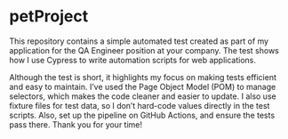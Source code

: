 # petProject
This repository contains a simple automated test created as part of my application for the QA Engineer position at your company. The test shows how I use Cypress to write automation scripts for web applications.

Although the test is short, it highlights my focus on making tests efficient and easy to maintain. I’ve used the Page Object Model (POM) to manage selectors, which makes the code cleaner and easier to update. I also use fixture files for test data, so I don’t hard-code values directly in the test scripts. 
Also, set up the pipeline on GitHub Actions, and ensure the tests pass there.
Thank you for your time!
